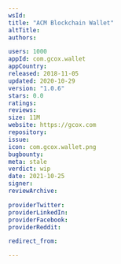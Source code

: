 ```yaml
---
wsId: 
title: "ACM Blockchain Wallet"
altTitle: 
authors:

users: 1000
appId: com.gcox.wallet
appCountry: 
released: 2018-11-05
updated: 2020-10-29
version: "1.0.6"
stars: 0.0
ratings: 
reviews: 
size: 11M
website: https://gcox.com
repository: 
issue: 
icon: com.gcox.wallet.png
bugbounty: 
meta: stale
verdict: wip
date: 2021-10-25
signer: 
reviewArchive:

providerTwitter: 
providerLinkedIn: 
providerFacebook: 
providerReddit: 

redirect_from:

---
```


